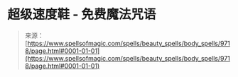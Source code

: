 <!--yml

category: 未分类

date: 2024-06-12 18:46:06

-->

# 超级速度鞋 - 免费魔法咒语

> 来源：[https://www.spellsofmagic.com/spells/beauty_spells/body_spells/9718/page.html#0001-01-01](https://www.spellsofmagic.com/spells/beauty_spells/body_spells/9718/page.html#0001-01-01)
